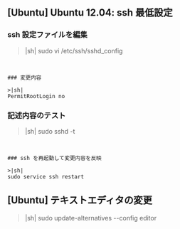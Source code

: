 ## [Ubuntu] Ubuntu 12.04: ssh 最低設定


### ssh 設定ファイルを編集

>|sh|
sudo vi /etc/ssh/sshd_config
```


### 変更内容

>|sh|
PermitRootLogin no
```


### 記述内容のテスト

>|sh|
sudo sshd -t
```


### ssh を再起動して変更内容を反映

>|sh|
sudo service ssh restart
```


## [Ubuntu] テキストエディタの変更

>|sh|
sudo update-alternatives --config editor
```

